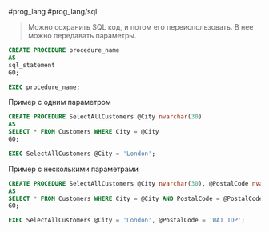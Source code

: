 #prog_lang #prog_lang/sql

> Можно сохранить SQL код, и потом его переиспользовать. В нее можно передавать параметры.

```sql
CREATE PROCEDURE procedure_name 
AS  
sql_statement
GO;

EXEC procedure_name;
```

Пример с одним параметром
```sql
CREATE PROCEDURE SelectAllCustomers @City nvarchar(30)  
AS  
SELECT * FROM Customers WHERE City = @City  
GO;

EXEC SelectAllCustomers @City = 'London';
```

Пример с несколькими параметрами
```sql
CREATE PROCEDURE SelectAllCustomers @City nvarchar(30), @PostalCode nvarchar(10)  
AS  
SELECT * FROM Customers WHERE City = @City AND PostalCode = @PostalCode  
GO;

EXEC SelectAllCustomers @City = 'London', @PostalCode = 'WA1 1DP';
```
